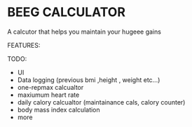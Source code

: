 # BEEG CALCULATOR
 A calcutor that helps you maintain your hugeee gains

FEATURES:


TODO:
- UI
- Data logging (previous bmi ,height , weight etc...)
- one-repmax calcualtor
- maxiumum heart rate
- daily calory calcualtor (maintainance cals, calory counter)
- body mass index calculation
- more